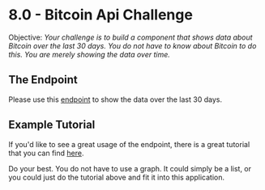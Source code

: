 # 8.0 - Bitcoin Api Challenge

Objective: _Your challenge is to build a component that shows data about Bitcoin over the last 30 days. You do not have to know about Bitcoin to do this. You are merely showing the data over time._

## The Endpoint

Please use this [endpoint](https://api.coindesk.com/v1/bpi/historical/close.json) to show the data over the last 30 days.

## Example Tutorial

If you'd like to see a great usage of the endpoint, there is a great tutorial that you can find [here](https://codeburst.io/how-i-built-an-interactive-30-day-bitcoin-price-graph-with-react-and-an-api-6fe551c2ab1d).

Do your best. You do not have to use a graph. It could simply be a list, or you could just do the tutorial above and fit it into this application.

